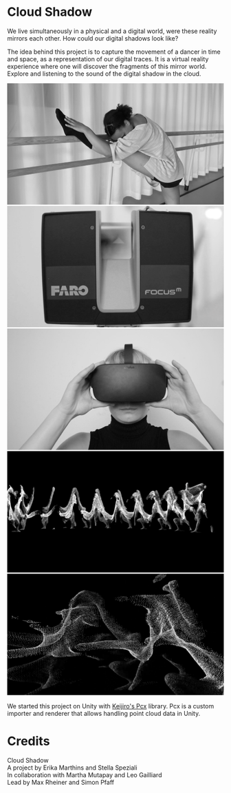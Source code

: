 # Cloud Shadow

We live simultaneously in a physical and a digital world, were these reality mirrors each other. How could our digital shadows look like?

The idea behind this project is to capture the movement of a dancer in time and space, as a representation of our digital traces. It is a virtual reality experience where one will discover the fragments of this mirror world. Explore and listening to the sound of the digital shadow in the cloud.

![Img](/ReadmeData/Images/CloudShadows_img_0.png)
![Img](/ReadmeData/Images/CloudShadows_img_1.png)
![Img](/ReadmeData/Images/CloudShadows_img_2.png)
![Img](/ReadmeData/Images/CloudShadows_img_3.png)
![Img](/ReadmeData/Images/CloudShadows_img_4.png)

We started this project on Unity with [Keijiro's Pcx](https://github.com/keijiro/Pcx) library. Pcx is a custom importer and renderer that allows handling point cloud data in Unity.

# Credits
Cloud Shadow<br>
A project by Erika Marthins and Stella Speziali<br>
In collaboration with Martha Mutapay and Leo Gailliard<br>
Lead by Max Rheiner and Simon Pfaff<br>
